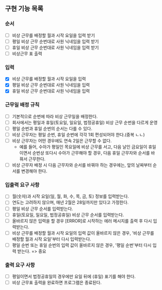 ## 구현 기능 목록

### 순서

- [ ] 비상 근무를 배정할 월과 시작 요일을 입력 받기
- [ ] 평일 비상 근무 순번대로 사원 닉네임을 입력 받기
- [ ] 휴일 비상 근무 순번대로 사원 닉네임을 입력 받기
- [ ] 비상근무 표 출력

### 입력

- [x] 비상 근무를 배정할 월과 시작 요일을 입력
- [x] 평일 비상 근무 순번대로 사원 닉네임을 입력
- [x] 휴일 비상 근무 순번대로 사원 닉네임을 입력

### 근무일 배정 규칙

- [ ] 기본적으로 순번에 따라 비상 근무일을 배정한다.
- [ ] 회사에서는 평일과 휴일(토요일, 일요일, 법정공휴일) 비상 근무 순번을 다르게 운영
- [ ] 평일 순번과 휴일 순번의 순서는 다를 수 있다.
- [ ] 비상 근무자는 평일 순번, 휴일 순번에 각각 1회 편성되어야 한다.(중복 ㄴㄴ)
- [ ] 비상 근무자는 어떤 경우에도 연속 2일은 근무할 수 없다.
  - 예를 들어, 수아가 평일인 목요일에 비상 근무를 서고, 다음 날인 금요일이 휴일이면서 순번상 또다시 수아가 근무해야 할 경우,
    다음 휴일 근무자와 순서를 바꿔서 근무한다.
- [ ] 비상 근무자 배정 시 다음 근무자와 순서를 바꿔야 하는 경우에는, 앞의 날짜부터 순서를 변경해야 한다.

### 입출력 요구 사항

- [ ] 월(숫자)과 시작 요일(일, 월, 화, 수, 목, 금, 토) 정보를 입력받는다.
- [ ] 연도는 고려하지 않으며, 매년 2월은 28일까지만 있다고 가정한다.
- [ ] 평일 비상 근무 순서를 입력받는다.
- [ ] 휴일(토요일, 일요일, 법정공휴일) 비상 근무 순서를 입력받는다.
- [ ] 올바르지 않은 입력을 할 경우 [ERROR]로 시작하는 에러 메시지를 출력 후 다시 입력받는다.
- [ ] 비상 근무를 배정할 월과 시작 요일의 입력 값이 올바르지 않은 경우, '비상 근무를 배정할 월과 시작 요일'부터 다시 입력받는다.
- [ ] 평일 순번 또는 휴일 순번의 입력 값이 올바르지 않은 경우, '평일 순번'부터 다시 입력 받는다. => 중요

### 출력 요구 사항

- [ ] 평일이면서 법정공휴일의 경우에만 요일 뒤에 (휴일) 표기를 해야 한다.
- [ ] 비상 근무표 출력을 완료하면 프로그램은 종료된다.
